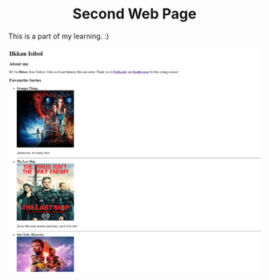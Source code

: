 <h1 align="center">Second Web Page</h1>
<p>This is a part of my learning. :) </p>

![](https://github.com/isibol98/Front-End-Basics/blob/main/HTML/Second_web/second.png?raw=true)
